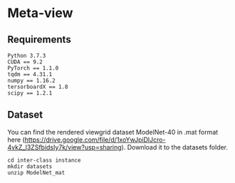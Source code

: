 # Meta-view

## Requirements
    Python 3.7.3
    CUDA == 9.2
    PyTorch == 1.1.0
    tqdm == 4.31.1
    numpy == 1.16.2
    tersorboardX == 1.8
    scipy == 1.2.1
  
## Dataset
You can find the rendered viewgrid dataset ModelNet-40 in .mat format here (https://drive.google.com/file/d/1xoYwJpiDlJcro-4vkZ_l3ZSfbidsIy7k/view?usp=sharing). Download it to the datasets folder.

    cd inter-class instance
    mkdir datasets
    unzip ModelNet_mat
    
 
